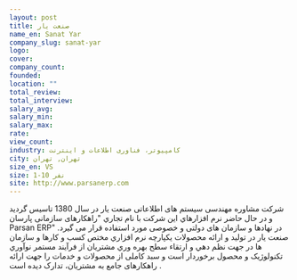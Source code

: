 ```yaml
---
layout: post
title: صنعت یار
name_en: Sanat Yar
company_slug: sanat-yar
logo: 
cover: 
company_count:
founded:
location: ""
total_review: 
total_interview: 
salary_avg: 
salary_min: 
salary_max: 
rate: 
view_count: 
industry: کامپیوتر، فناوری اطلاعات و اینترنت
city: تهران, تهران
size_en: VS
size: 1-10 نفر
site: http://www.parsanerp.com
---
```


شركت مشاوره مهندسی سیستم های اطلاعاتی صنعت یار در سال 1380 تاسيس گرديد و در حال حاضر نرم افزارهاي اين شركت با نام تجاري "راهکارهای سازمانی پارسان Parsan ERP" در نهادها و سازمان های دولتی و خصوصی مورد استفاده قرار می گيرد.  صنعت يار در توليد و ارائه محصولات يكپارچه نرم افزاري مختص کسب و کارها و سازمان ها در جهت نظم دهي و ارتقاء سطح بهره وري مشتريان از فرآيند مستمر نوآوري تكنولوژيک و محصول برخوردار است و سبد كاملی از محصولات و خدمات را جهت ارائه راهكارهای جامع به مشتريان، تدارک ديده است .
